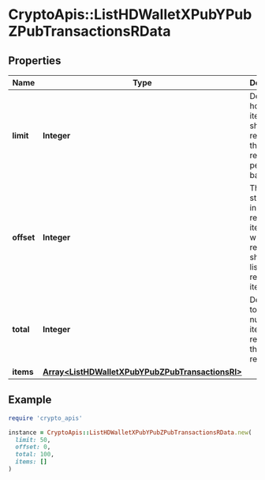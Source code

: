 # CryptoApis::ListHDWalletXPubYPubZPubTransactionsRData

## Properties

| Name | Type | Description | Notes |
| ---- | ---- | ----------- | ----- |
| **limit** | **Integer** | Defines how many items should be returned in the response per page basis. |  |
| **offset** | **Integer** | The starting index of the response items, i.e. where the response should start listing the returned items. |  |
| **total** | **Integer** | Defines the total number of items returned in the response. |  |
| **items** | [**Array&lt;ListHDWalletXPubYPubZPubTransactionsRI&gt;**](ListHDWalletXPubYPubZPubTransactionsRI.md) |  |  |

## Example

```ruby
require 'crypto_apis'

instance = CryptoApis::ListHDWalletXPubYPubZPubTransactionsRData.new(
  limit: 50,
  offset: 0,
  total: 100,
  items: []
)
```

